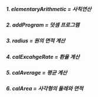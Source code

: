 ##### 1. elementaryArithmetic = 사칙연산
##### 2. addProgram = 덧셈 프로그램
##### 3. radius = 원의 면적 계산
##### 4. calExcahgeRate = 환율 계산
##### 5. calAverage = 평균 계산
##### 6. calArea = 사각형의 둘레와 면적
